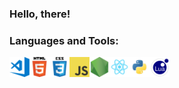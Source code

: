 ### Hello, there!

### Languages and Tools:
[<img align="left" alt="Visual Studio Code" width="32px" src="https://raw.githubusercontent.com/github/explore/main/topics/visual-studio-code/visual-studio-code.png" />][VisualStudioCode_Site]
[<img align="left" alt="CSS" width="32px" src="https://raw.githubusercontent.com/github/explore/main/topics/html/html.png"  />][HTML_Site]
[<img align="left" alt="CSS" width="32px" src="https://raw.githubusercontent.com/github/explore/main/topics/css/css.png" />][CSS_Site]
[<img align="left" alt="JavaScript" width="32px" src="https://raw.githubusercontent.com/github/explore/main/topics/javascript/javascript.png" />][JavaScript_Site]
[<img align="left" alt="Node.JS" width="32px" src="https://raw.githubusercontent.com/github/explore/main/topics/nodejs/nodejs.png" />][NodeJS_Site]
[<img align="left" alt="React" width="32px" src="https://raw.githubusercontent.com/github/explore/main/topics/react/react.png" />][React_Site]
[<img align="left" alt="Python" width="32px" src="https://raw.githubusercontent.com/github/explore/main/topics/python/python.png" />][Python_Site]
[<img align="left" alt="Lua" width="32px" src="https://raw.githubusercontent.com/github/explore/main/topics/lua/lua.png" />][Lua_Site]





[CSS_Site]: https://developer.mozilla.org/en-US/docs/Web/CSS
[HTML_SITE]: https://developer.mozilla.org/en-US/docs/Web/HTML
[JavaScript_Site]: https://developer.mozilla.org/en-US/docs/Web/JavaScript
[Lua_Site]: https://www.lua.org/about.html
[NodeJS_Site]: https://nodejs.org/en/about/
[Python_Site]: https://www.python.org/about/
[React_Site]: https://reactjs.org/
[VisualStudioCode_Site]: https://code.visualstudio.com/